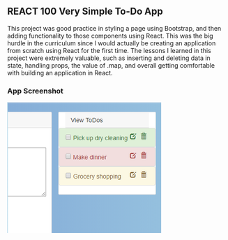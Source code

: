 ## REACT 100 Very Simple To-Do App

This project was good practice in styling a page using Bootstrap, and then adding functionality to those components using React. This was the big hurdle in the curriculum since I would actually be creating an application from scratch using React for the first time. The lessons I learned in this project were extremely valuable, such as inserting and deleting data in state, handling props, the value of .map, and overall getting comfortable with building an application in React.

### App Screenshot

![List of to-do items](screenshots/viewitems.png "List of to-do Items")
